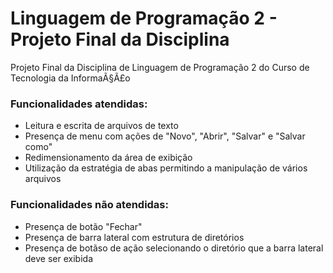 # Linguagem de Programação 2 - Projeto Final da Disciplina 
Projeto Final da Disciplina de Linguagem de Programação 2 do Curso de Tecnologia da InformaÃ§Ã£o


### Funcionalidades atendidas: 


+ Leitura e escrita de arquivos de texto
+ Presença de menu com ações de "Novo", "Abrir", "Salvar" e "Salvar como"
+ Redimensionamento da área de exibição
+ Utilização da estratégia de abas permitindo a manipulação de vários arquivos

### Funcionalidades não atendidas:
+ Presença de botão "Fechar"
+ Presença de barra lateral com estrutura de diretórios
+ Presença de botãso de ação selecionando o diretório que a barra lateral deve ser exibida
